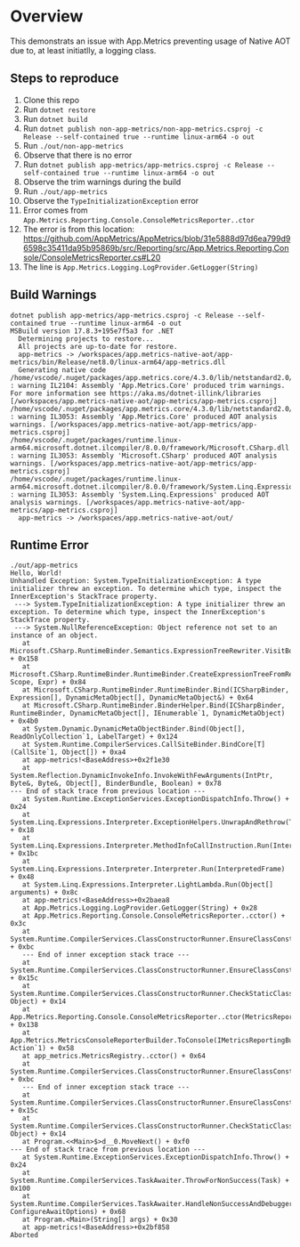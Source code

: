 # Overview

This demonstrats an issue with App.Metrics preventing usage of Native AOT due to, at least initiatlly, a logging class.

## Steps to reproduce

1. Clone this repo
1. Run `dotnet restore`
1. Run `dotnet build`
1. Run `dotnet publish non-app-metrics/non-app-metrics.csproj -c Release --self-contained true --runtime linux-arm64 -o out`
1. Run `./out/non-app-metrics`
1. Observe that there is no error
1. Run `dotnet publish app-metrics/app-metrics.csproj -c Release --self-contained true --runtime linux-arm64 -o out`
1. Observe the trim warnings during the build
1. Run `./out/app-metrics`
1. Observe the `TypeInitializationException` error
1. Error comes from `App.Metrics.Reporting.Console.ConsoleMetricsReporter..ctor`
1. The error is from this location: https://github.com/AppMetrics/AppMetrics/blob/31e5888d97d6ea799d96598c35411da95b95869b/src/Reporting/src/App.Metrics.Reporting.Console/ConsoleMetricsReporter.cs#L20
1. The line is `App.Metrics.Logging.LogProvider.GetLogger(String)`

## Build Warnings

```log
dotnet publish app-metrics/app-metrics.csproj -c Release --self-contained true --runtime linux-arm64 -o out
MSBuild version 17.8.3+195e7f5a3 for .NET
  Determining projects to restore...
  All projects are up-to-date for restore.
  app-metrics -> /workspaces/app.metrics-native-aot/app-metrics/bin/Release/net8.0/linux-arm64/app-metrics.dll
  Generating native code
/home/vscode/.nuget/packages/app.metrics.core/4.3.0/lib/netstandard2.0/App.Metrics.Core.dll : warning IL2104: Assembly 'App.Metrics.Core' produced trim warnings. For more information see https://aka.ms/dotnet-illink/libraries [/workspaces/app.metrics-native-aot/app-metrics/app-metrics.csproj]
/home/vscode/.nuget/packages/app.metrics.core/4.3.0/lib/netstandard2.0/App.Metrics.Core.dll : warning IL3053: Assembly 'App.Metrics.Core' produced AOT analysis warnings. [/workspaces/app.metrics-native-aot/app-metrics/app-metrics.csproj]
/home/vscode/.nuget/packages/runtime.linux-arm64.microsoft.dotnet.ilcompiler/8.0.0/framework/Microsoft.CSharp.dll : warning IL3053: Assembly 'Microsoft.CSharp' produced AOT analysis warnings. [/workspaces/app.metrics-native-aot/app-metrics/app-metrics.csproj]
/home/vscode/.nuget/packages/runtime.linux-arm64.microsoft.dotnet.ilcompiler/8.0.0/framework/System.Linq.Expressions.dll : warning IL3053: Assembly 'System.Linq.Expressions' produced AOT analysis warnings. [/workspaces/app.metrics-native-aot/app-metrics/app-metrics.csproj]
  app-metrics -> /workspaces/app.metrics-native-aot/out/
```

## Runtime Error

```log
./out/app-metrics
Hello, World!
Unhandled Exception: System.TypeInitializationException: A type initializer threw an exception. To determine which type, inspect the InnerException's StackTrace property.
 ---> System.TypeInitializationException: A type initializer threw an exception. To determine which type, inspect the InnerException's StackTrace property.
 ---> System.NullReferenceException: Object reference not set to an instance of an object.
   at Microsoft.CSharp.RuntimeBinder.Semantics.ExpressionTreeRewriter.VisitBoundLambda(ExprBoundLambda) + 0x158
   at Microsoft.CSharp.RuntimeBinder.RuntimeBinder.CreateExpressionTreeFromResult(Expression[], Scope, Expr) + 0x84
   at Microsoft.CSharp.RuntimeBinder.RuntimeBinder.Bind(ICSharpBinder, Expression[], DynamicMetaObject[], DynamicMetaObject&) + 0x64
   at Microsoft.CSharp.RuntimeBinder.BinderHelper.Bind(ICSharpBinder, RuntimeBinder, DynamicMetaObject[], IEnumerable`1, DynamicMetaObject) + 0x4b0
   at System.Dynamic.DynamicMetaObjectBinder.Bind(Object[], ReadOnlyCollection`1, LabelTarget) + 0x124
   at System.Runtime.CompilerServices.CallSiteBinder.BindCore[T](CallSite`1, Object[]) + 0xa4
   at app-metrics!<BaseAddress>+0x2f1e30
   at System.Reflection.DynamicInvokeInfo.InvokeWithFewArguments(IntPtr, Byte&, Byte&, Object[], BinderBundle, Boolean) + 0x78
--- End of stack trace from previous location ---
   at System.Runtime.ExceptionServices.ExceptionDispatchInfo.Throw() + 0x24
   at System.Linq.Expressions.Interpreter.ExceptionHelpers.UnwrapAndRethrow(TargetInvocationException) + 0x18
   at System.Linq.Expressions.Interpreter.MethodInfoCallInstruction.Run(InterpretedFrame) + 0x1bc
   at System.Linq.Expressions.Interpreter.Interpreter.Run(InterpretedFrame) + 0x48
   at System.Linq.Expressions.Interpreter.LightLambda.Run(Object[] arguments) + 0x8c
   at app-metrics!<BaseAddress>+0x2baea8
   at App.Metrics.Logging.LogProvider.GetLogger(String) + 0x28
   at App.Metrics.Reporting.Console.ConsoleMetricsReporter..cctor() + 0x3c
   at System.Runtime.CompilerServices.ClassConstructorRunner.EnsureClassConstructorRun(StaticClassConstructionContext*) + 0xbc
   --- End of inner exception stack trace ---
   at System.Runtime.CompilerServices.ClassConstructorRunner.EnsureClassConstructorRun(StaticClassConstructionContext*) + 0x15c
   at System.Runtime.CompilerServices.ClassConstructorRunner.CheckStaticClassConstructionReturnGCStaticBase(StaticClassConstructionContext*, Object) + 0x14
   at App.Metrics.Reporting.Console.ConsoleMetricsReporter..ctor(MetricsReportingConsoleOptions) + 0x138
   at App.Metrics.MetricsConsoleReporterBuilder.ToConsole(IMetricsReportingBuilder, Action`1) + 0x58
   at app_metrics.MetricsRegistry..cctor() + 0x64
   at System.Runtime.CompilerServices.ClassConstructorRunner.EnsureClassConstructorRun(StaticClassConstructionContext*) + 0xbc
   --- End of inner exception stack trace ---
   at System.Runtime.CompilerServices.ClassConstructorRunner.EnsureClassConstructorRun(StaticClassConstructionContext*) + 0x15c
   at System.Runtime.CompilerServices.ClassConstructorRunner.CheckStaticClassConstructionReturnGCStaticBase(StaticClassConstructionContext*, Object) + 0x14
   at Program.<<Main>$>d__0.MoveNext() + 0xf0
--- End of stack trace from previous location ---
   at System.Runtime.ExceptionServices.ExceptionDispatchInfo.Throw() + 0x24
   at System.Runtime.CompilerServices.TaskAwaiter.ThrowForNonSuccess(Task) + 0x100
   at System.Runtime.CompilerServices.TaskAwaiter.HandleNonSuccessAndDebuggerNotification(Task, ConfigureAwaitOptions) + 0x68
   at Program.<Main>(String[] args) + 0x30
   at app-metrics!<BaseAddress>+0x2bf858
Aborted
```